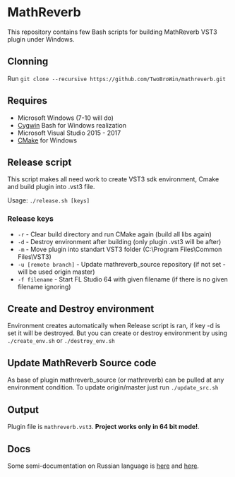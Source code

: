 # MathReverb
  This repository contains few Bash scripts for building MathReverb VST3 plugin under Windows.

## Clonning
  Run `git clone --recursive https://github.com/TwoBroWin/mathreverb.git`

## Requires
  * Microsoft Windows (7-10 will do)
  * [Cygwin](https://cygwin.com/) Bash for Windows realization
  * Microsoft Visual Studio 2015 - 2017
  * [CMake](https://cmake.org/) for Windows

## Release script
  This script makes all need work to create VST3 sdk environment, Cmake and build plugin into .vst3 file.

  Usage: `./release.sh [keys]`

### Release keys
  * `-r` - Clear build directory and run CMake again (build all libs again)
  * `-d` - Destroy environment after building (only plugin .vst3 will be after)
  * `-m` - Move plugin into standart VST3 folder (C:\Program Files\Common Files\VST3)
  * `-u [remote branch]` - Update mathreverb_source repository (if not set - will be used origin master)
  * `-f filename` - Start FL Studio 64 with given filename (if there is no given filename ignoring)

## Create and Destroy environment
  Environment creates automatically when Release script is ran, if key -d is set it will be destroyed.
  But you can create or destroy environment by using `./create_env.sh` or `./destroy_env.sh`

## Update MathReverb Source code
  As base of plugin mathreverb_source (or mathreverb) can be pulled at any environment condition.
  To update origin/master just run `./update_src.sh`

## Output
  Plugin file is `mathreverb.vst3`. **Project works only in 64 bit mode!**.

## Docs
  Some semi-documentation on Russian language is [here](https://github.com/TwoBroWin/cookbook/tree/master/VST3) and [here](https://drive.google.com/open?id=1aXpuvaWZaVSo70sdoA_K74pKW21VSRPT).
